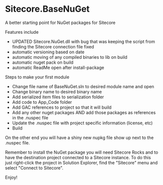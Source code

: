 # Sitecore.BaseNuGet
A better starting point for NuGet packages for Sitecore

Features include
- UPDATED Sitecore.NuGet.dll with bug that was keeping the script from finding the Sitecore connection file fixed
- automatic versioning based on date
- automatic moving of any compiled binaries to lib on build
- automatic nuget pack on build
- automatic ReadMe open after install-package

Steps to make your first module
- Change file name of BaseNuGet.sln to desired module name and open
- Change binary name to desired binary name
- Add serialized item files to serialization folder
- Add code to App_Code folder
- Add GAC references to project so that it will build
- Add any other nuget packages AND add those packages as references in the .nuspec file
- Update the .nuspec file with project specific information (license, etc)
- Build

On the other end you will have a shiny new nupkg file show up next to the .nuspec file.

Remember to install the NuGet package you will need Sitecore Rocks and to have the destination project connected to a Sitecore instance.  To do this just right-click the project in Solution Explorer, find the "Sitecore" menu and select "Connect to Sitecore".

Enjoy!
